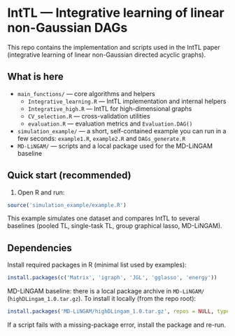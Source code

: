 # IntTL — Integrative learning of linear non-Gaussian DAGs

This repo contains the implementation and scripts used in the
IntTL paper (integrative learning of linear non-Gaussian directed acyclic
graphs).

## What is here
- `main_functions/` — core algorithms and helpers
  - `Integrative_learning.R` — IntTL implementation and internal helpers
  - `Integrative_high.R` — IntTL for high-dimensional graphs
  - `CV_selection.R` — cross-validation utilities
  - `evaluation.R` — evaluation metrics and `Evaluation.DAG()`
- `simulation_example/` — a short, self-contained example you can run in a
  few seconds: `example1.R`, `example2.R` and `DAGs_generate.R`
- `MD-LiNGAM/` — scripts and a local package used for the MD-LiNGAM baseline


## Quick start (recommended)
1. Open R and run:

```r
source('simulation_example/example.R')
```

This example simulates one dataset and compares IntTL to several baselines
(pooled TL, single-task TL, group graphical lasso, MD-LiNGAM).
 
## Dependencies
Install required packages in R (minimal list used by examples):

```r
install.packages(c('Matrix', 'igraph', 'JGL', 'gglasso', 'energy'))
```

MD-LiNGAM baseline: there is a local package archive in `MD-LiNGAM/`
(`highDLingam_1.0.tar.gz`). To install it locally (from the repo root):

```r
install.packages('MD-LiNGAM/highDLingam_1.0.tar.gz', repos = NULL, type = 'source')
```

If a script fails with a missing-package error, install the package and re-run.
 